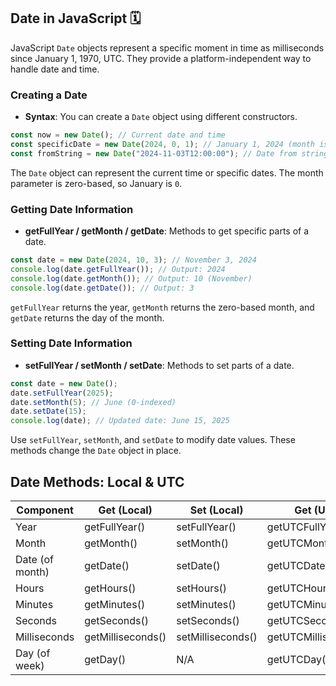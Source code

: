 ## Date in JavaScript 🗓️

JavaScript `Date` objects represent a specific moment in time as milliseconds since January 1, 1970, UTC. They provide a platform-independent way to handle date and time.

### Creating a Date

- **Syntax**: You can create a `Date` object using different constructors.

```javascript
const now = new Date(); // Current date and time
const specificDate = new Date(2024, 0, 1); // January 1, 2024 (month is 0-indexed)
const fromString = new Date("2024-11-03T12:00:00"); // Date from string
```

The `Date` object can represent the current time or specific dates. The month parameter is zero-based, so January is `0`.

### Getting Date Information

- **getFullYear / getMonth / getDate**: Methods to get specific parts of a date.

```javascript
const date = new Date(2024, 10, 3); // November 3, 2024
console.log(date.getFullYear()); // Output: 2024
console.log(date.getMonth()); // Output: 10 (November)
console.log(date.getDate()); // Output: 3
```

`getFullYear` returns the year, `getMonth` returns the zero-based month, and `getDate` returns the day of the month.

### Setting Date Information

- **setFullYear / setMonth / setDate**: Methods to set parts of a date.

```javascript
const date = new Date();
date.setFullYear(2025);
date.setMonth(5); // June (0-indexed)
date.setDate(15);
console.log(date); // Updated date: June 15, 2025
```

Use `setFullYear`, `setMonth`, and `setDate` to modify date values. These methods change the `Date` object in place.

## Date Methods: Local & UTC

| Component           | Get (Local)      | Set (Local)      | Get (UTC)        | Set (UTC)        |
|---------------------|------------------|------------------|------------------|------------------|
| Year                | getFullYear()    | setFullYear()    | getUTCFullYear() | setUTCFullYear() |
| Month               | getMonth()       | setMonth()       | getUTCMonth()    | setUTCMonth()    |
| Date (of month)     | getDate()        | setDate()        | getUTCDate()     | setUTCDate()     |
| Hours               | getHours()       | setHours()       | getUTCHours()    | setUTCHours()    |
| Minutes             | getMinutes()     | setMinutes()     | getUTCMinutes()  | setUTCMinutes()  |
| Seconds             | getSeconds()     | setSeconds()     | getUTCSeconds()  | setUTCSeconds()  |
| Milliseconds        | getMilliseconds()| setMilliseconds()| getUTCMilliseconds()| setUTCMilliseconds() |
| Day (of week)       | getDay()         | N/A              | getUTCDay()      | N/A              |

